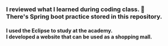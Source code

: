 ### I reviewed what I learned during coding class. 🧐 <br/>There's Spring boot practice stored in this repository.
#### I used the Eclipse to study at the academy. <br/>I developed a website that can be used as a shopping mall.

